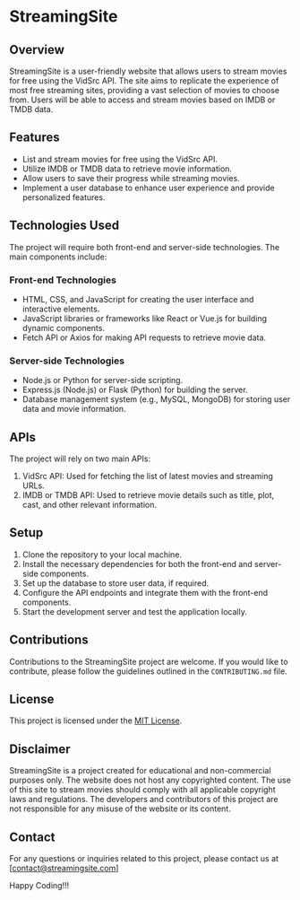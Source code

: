 # StreamingSite

## Overview
StreamingSite is a user-friendly website that allows users to stream movies for free using the VidSrc API. The site aims to replicate the experience of most free streaming sites, providing a vast selection of movies to choose from. Users will be able to access and stream movies based on IMDB or TMDB data.

## Features
- List and stream movies for free using the VidSrc API.
- Utilize IMDB or TMDB data to retrieve movie information.
- Allow users to save their progress while streaming movies.
- Implement a user database to enhance user experience and provide personalized features.

## Technologies Used
The project will require both front-end and server-side technologies. The main components include:

### Front-end Technologies
- HTML, CSS, and JavaScript for creating the user interface and interactive elements.
- JavaScript libraries or frameworks like React or Vue.js for building dynamic components.
- Fetch API or Axios for making API requests to retrieve movie data.

### Server-side Technologies
- Node.js or Python for server-side scripting.
- Express.js (Node.js) or Flask (Python) for building the server.
- Database management system (e.g., MySQL, MongoDB) for storing user data and movie information.

## APIs
The project will rely on two main APIs:

1. VidSrc API: Used for fetching the list of latest movies and streaming URLs.
2. IMDB or TMDB API: Used to retrieve movie details such as title, plot, cast, and other relevant information.

## Setup
1. Clone the repository to your local machine.
2. Install the necessary dependencies for both the front-end and server-side components.
3. Set up the database to store user data, if required.
4. Configure the API endpoints and integrate them with the front-end components.
5. Start the development server and test the application locally.

## Contributions
Contributions to the StreamingSite project are welcome. If you would like to contribute, please follow the guidelines outlined in the `CONTRIBUTING.md` file.

## License
This project is licensed under the [MIT License](LICENSE).

## Disclaimer
StreamingSite is a project created for educational and non-commercial purposes only. The website does not host any copyrighted content. The use of this site to stream movies should comply with all applicable copyright laws and regulations. The developers and contributors of this project are not responsible for any misuse of the website or its content.

## Contact
For any questions or inquiries related to this project, please contact us at [contact@streamingsite.com]

Happy Coding!!!